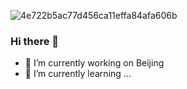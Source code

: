 ![4e722b5ac77d456ca11effa84afa606b](https://gitee.com/ikira/ImageRepo/raw/master/images/4e722b5ac77d456ca11effa84afa606b.jpeg)

### Hi there 👋

- 🔭 I’m currently working on Beijing
- 🌱 I’m currently learning ...


<!--
**zenchen3331/zenchen3331** is a ✨ _special_ ✨ repository because its `README.md` (this file) appears on your GitHub profile.

Here are some ideas to get you started:

- 🔭 I’m currently working on ...
- 🌱 I’m currently learning ...
- 👯 I’m looking to collaborate on ...
- 🤔 I’m looking for help with ...
- 💬 Ask me about ...
- 📫 How to reach me: ...
- 😄 Pronouns: ...
- ⚡ Fun fact: ...
-->
